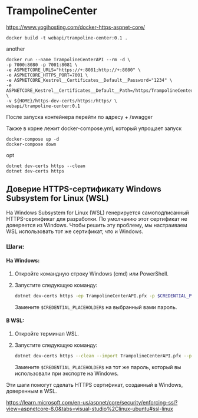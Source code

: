 # TrampolineCenter
https://www.yogihosting.com/docker-https-aspnet-core/
```
docker build -t webapi/trampoline-center:0.1 .
```

another
```
docker run --name TrampolineCenterAPI --rm -d \
-p 7000:8080 -p 7001:8081 \
-e ASPNETCORE_URLS="https://+:8081;http://+:8080" \
-e ASPNETCORE_HTTPS_PORT=7001 \
-e ASPNETCORE_Kestrel__Certificates__Default__Password="1234" \
-e ASPNETCORE_Kestrel__Certificates__Default__Path=/https/TrampolineCenterAPI.pfx \
-v ${HOME}/https-dev-certs/https:/https/ \
webapi/trampoline-center:0.1
```
После запуска контейнера перейти по адресу + /swagger

Также в корне лежит docker-compose.yml, который упрощает запуск

```
docker-compose up -d
docker-compose down
```


opt
```
dotnet dev-certs https --clean
dotnet dev-certs https
```

## Доверие HTTPS-сертификату Windows Subsystem for Linux (WSL)

На Windows Subsystem for Linux (WSL) генерируется самоподписанный HTTPS-сертификат для разработки. По умолчанию этот сертификат не доверяется из Windows. Чтобы решить эту проблему, мы настраиваем WSL использовать тот же сертификат, что и Windows.

### Шаги:

#### На Windows:

1. Откройте командную строку Windows (cmd) или PowerShell.

2. Запустите следующую команду:

   ```bash
   dotnet dev-certs https -ep TrampolineCenterAPI.pfx -p $CREDENTIAL_PLACEHOLDER$ --trust
   ```

   Замените `$CREDENTIAL_PLACEHOLDER$` на выбранный вами пароль.

#### В WSL:

1. Откройте терминал WSL.

2. Запустите следующую команду:

   ```bash
   dotnet dev-certs https --clean --import TrampolineCenterAPI.pfx --password $CREDENTIAL_PLACEHOLDER$
   ```

   Замените `$CREDENTIAL_PLACEHOLDER$` на тот же пароль, который вы использовали при экспорте на Windows.

Эти шаги помогут сделать HTTPS сертификат, созданный в Windows, доверенным в WSL.


https://learn.microsoft.com/en-us/aspnet/core/security/enforcing-ssl?view=aspnetcore-8.0&tabs=visual-studio%2Clinux-ubuntu#ssl-linux